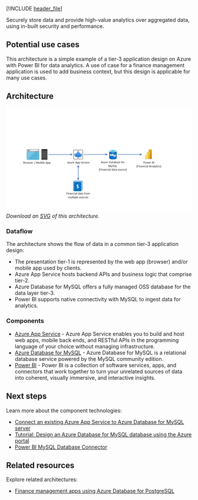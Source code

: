 [!INCLUDE [header_file](../../../includes/sol-idea-header.md)]

Securely store data and provide high-value analytics over aggregated data, using in-built security and performance.

## Potential use cases

This architecture is a simple example of a tier-3 application design on Azure with Power BI for data analytics. A use of case for a finance management application is used to add business context, but this design is applicable for many use cases.

## Architecture

![Architecture Diagram](../media/finance-management-apps-using-azure-database-for-mysql.png)
*Download an [SVG](../media/finance-management-apps-using-azure-database-for-mysql.svg) of this architecture.*

### Dataflow

The architecture shows the flow of data in a common tier-3 application design: 

* The presentation tier-1 is represented by the web app (browser) and/or mobile app used by clients. 
* Azure App Service hosts backend APIs and business logic that comprise tier-2. 
* Azure Database for MySQL offers a fully managed OSS database for the data layer tier-3. 
* Power BI supports native connectivity with MySQL to ingest data for analytics.

### Components

- [Azure App Service](/azure/app-service) - Azure App Service enables you to build and host web apps, mobile back ends, and RESTful APIs in the programming language of your choice without managing infrastructure.
- [Azure Database for MySQL](/azure/mysql) - Azure Database for MySQL is a relational database service powered by the MySQL community edition.
- [Power BI](/power-bi/fundamentals) - Power BI is a collection of software services, apps, and connectors that work together to turn your unrelated sources of data into coherent, visually immersive, and interactive insights.

## Next steps

Learn more about the component technologies:

- [Connect an existing Azure App Service to Azure Database for MySQL server](/azure/mysql/howto-connect-webapp)
- [Tutorial: Design an Azure Database for MySQL database using the Azure portal](/azure/mysql/tutorial-design-database-using-portal)
- [Power BI MySQL Database Connector](/power-query/connectors/mysqldatabase)

## Related resources

Explore related architectures:

- [Finance management apps using Azure Database for PostgreSQL](/azure/architecture/solution-ideas/articles/finance-management-apps-using-azure-database-for-postgresql)
